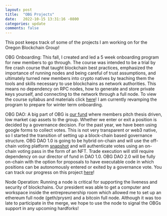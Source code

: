 ```yaml
---
layout: post
title:  "OBG Projects"
date:   2022-10-15 13:31:16 -0800
categories: update
comments: false
---
```


This post keeps track of some of the projects I am working on for the Oregon Blockchain Group!

OBG Onboarding:
This fall, I created and led a 5 week onboarding program for new members to go through. The course was intended to be a trial by fire crash course that taught blockchain best practices, emphasized the importance of running nodes and being careful of trust assumptions, and ultimately turned new members into crypto natives by teaching them the tools and skills necessary to use blockchains as network authorities. This means no dependency on RPC nodes, how to generate and store private keys yourself, and connecting to the network through a full node. To view the course syllabus and materials click [here](https://github.com/0xkrabbypatty/OBG-Onboarding)! I am currently revamping the program to prepare for winter term onboarding.

OBG DAO:
A big part of OBG is [our fund](https://www.oregonblockchain.org/mission-strategy) where members pitch thesis driven, low market cap assets to the group. Whether we enter or exit a position is decided by a governance decision. For the past year, we have been using google forms to collect votes. This is not very transparent or web3 native, so I started the transition of setting up a block-chain based governance structure. OBG DAO 1.0 is going to be hybrid on-chain and will use the off-chain voting platform [snapshot](https://snapshot.org/#/) and will authenticate votes using an on-chain voting pass in the form of an NFT. Trade execution will still require dependency on our director of fund in DAO 1.0. OBG DAO 2.0 will be fully on-chain with the option for proposals to have executable code in which positions can be autonomously entered or exited by a governance vote. You can track our progress on this project [here](https://github.com/0xkrabbypatty/OBG-DAO)!

Node Operation:
Running a node is critical for supporting the liveness and security of blockchains. Our president was able to get a computer and workspace inside the entrepreunership room which allowed me to set up an ethereum full node (geth/prysm) and a bitcoin full node. Although it was too late to participate in the merge, we hope to use the node to signal the OBGs support in any upcoming hardforks!
